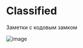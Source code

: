 # Classified
Заметки с кодовым замком

![image](https://user-images.githubusercontent.com/31075923/64821397-6a44b880-d5bb-11e9-9353-d03d464706ba.png)
